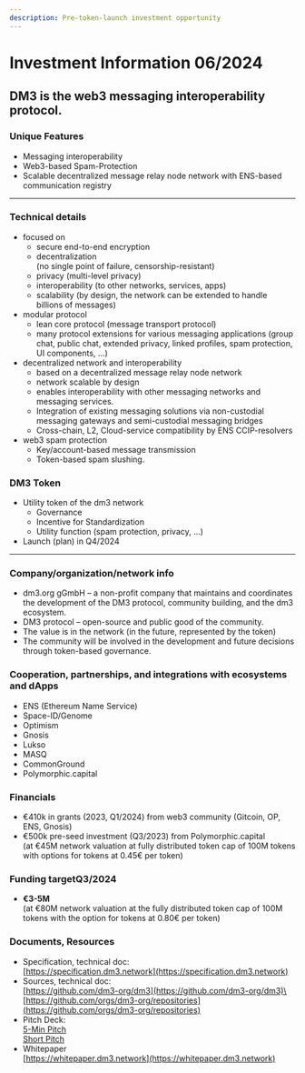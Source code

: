 ```yaml
---
description: Pre-token-launch investment opportunity
---
```


# Investment Information 06/2024

## DM3 is the web3 messaging interoperability protocol.

### Unique Features

* Messaging interoperability
* Web3-based Spam-Protection
* Scalable decentralized message relay node network with ENS-based communication registry

***

### Technical details

* focused on
  * secure end-to-end encryption
  * decentralization\
    (no single point of failure, censorship-resistant)
  * privacy (multi-level privacy)
  * interoperability (to other networks, services, apps)
  * scalability (by design, the network can be extended to handle billions of messages)
* modular protocol
  * lean core protocol (message transport protocol)
  * many protocol extensions for various messaging applications (group chat, public chat, extended privacy, linked profiles, spam protection, UI components, …)
* decentralized network and interoperability
  * based on a decentralized message relay node network
  * network scalable by design
  * enables interoperability with other messaging networks and messaging services.
  * Integration of existing messaging solutions via non-custodial messaging gateways and semi-custodial messaging bridges
  * Cross-chain, L2, Cloud-service compatibility by ENS CCIP-resolvers
* web3 spam protection
  * Key/account-based message transmission
  * Token-based spam slushing.

### DM3 Token

* Utility token of the dm3 network
  * Governance
  * Incentive for Standardization
  * Utility function (spam protection, privacy, …)
* Launch (plan) in Q4/2024

***

### Company/organization/network info

* dm3.org gGmbH – a non-profit company that maintains and coordinates the development of the DM3 protocol, community building, and the dm3 ecosystem.
* DM3 protocol – open-source and public good of the community.
* The value is in the network (in the future, represented by the token)
* The community will be involved in the development and future decisions through token-based governance.

### Cooperation, partnerships, and integrations with ecosystems and dApps

* ENS (Ethereum Name Service)
* Space-ID/Genome
* Optimism
* Gnosis
* Lukso
* MASQ
* CommonGround
* Polymorphic.capital

### Financials

* €410k in grants (2023, Q1/2024) from web3 community (Gitcoin, OP, ENS, Gnosis)
* €500k pre-seed investment (Q3/2023) from Polymorphic.capital \
  (at €45M network valuation at fully distributed token cap of 100M tokens with options for tokens at 0.45€ per token)

### Funding targetQ3/2024

* **€3-5M** \
  (at €80M network valuation at the fully distributed token cap of 100M tokens with the option for tokens at 0.80€ per token)

### Documents, Resources

* Specification, technical doc:\
  [https://specification.dm3.network](https://specification.dm3.network)
* Sources, technical doc:\
  [https://github.com/dm3-org/dm3](https://github.com/dm3-org/dm3)\
  [https://github.com/orgs/dm3-org/repositories](https://github.com/orgs/dm3-org/repositories)
* Pitch Deck:\
  [5-Min Pitch](https://drive.google.com/open?id=1vIBo3BIJQsjp1NAR3aas7oWeEQyvAAkg)\
  [Short Pitch](https://drive.google.com/open?id=1vQ5RaUaRkEyy3cOYLh7wAhkdbLiLhciF)
* Whitepaper\
  [https://whitepaper.dm3.network](https://whitepaper.dm3.network)
